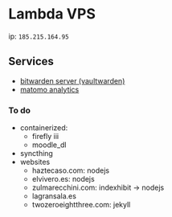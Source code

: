 # Lambda VPS

ip: `185.215.164.95`

## Services

- [bitwarden server (vaultwarden)](https://bw.haztecaso.com)
- [matomo analytics](https://matomo.haztecaso.com)

### To do

- containerized:
  - firefly iii
  - moodle_dl
- syncthing
- websites
  - haztecaso.com: nodejs
  - elvivero.es: nodejs
  - zulmarecchini.com: indexhibit -> nodejs
  - lagransala.es
  - twozeroeightthree.com: jekyll
